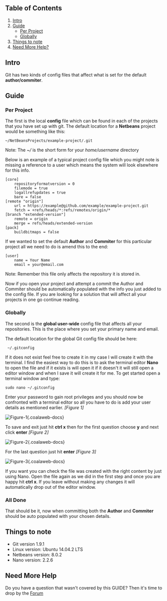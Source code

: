 ## Table of Contents

1.  [Intro](#intro)
2.  [Guide](#guide)
    -   [Per Project](#project)
    -   [Globally](#global)
5.  [Things to note](#notes)
6.  [Need More Help?](#more-help)

## <a name="intro"></a>Intro

Git has two kinds of config files that affect what is set for the default **author/commiter**.

## <a name="guide"></a>Guide

### <a name="project"></a>Per Project

The first is the local **config** file which can be found in each of the projects that you have set up with git. The default location for a **Netbeans** project would be something like this:

    ~/NetBeansProjects/example-project/.git

<div class="uk-alert">Note: The <em>~/</em> is the short form for your <em>home/username</em> directory</div>

Below is an example of a  typical project config file which you might note is missing a reference to a user which means the system will look elsewhere for this info.

    [core]
        repositoryformatversion = 0
        filemode = true
        logallrefupdates = true
        bare = false
    [remote "origin"]
        url = https://example@github.com/example/example-project.git
        fetch = +refs/heads/*:refs/remotes/origin/*
    [branch "extended-version"]
        remote = origin
        merge = refs/heads/extended-version
    [pack]
        buildbitmaps = false

If we wanted to set the default **Author** and **Commiter** for this particular project all we need to do is amend this to the end:

    [user]
        name = Your Name
        email = your@email.com

<div class="uk-alert">Note: Remember this file only affects the repository it is stored in.</div>

Now if you open your project and attempt a commit the Author and Commiter should be automatically populated with the info you just added to the config file. If you are looking for a solution that will affect all your projects in one go continue reading.

### <a name="global"></a>Globally

The second is the **global user-wide** config file that affects all your repositories. This is the place where you set your primary name and email. 

The default location for the global Git config file should be here:

     ~/.gitconfig

If it does not exist feel free to create it in my case I will create it with the terminal. I find the easiest way to do this is to ask the terminal editor **Nano** to open the file and if it exists is will open it if it doesn't it will still open a editor window and when I save it will create it for me. To get started open a terminal window and type:

    sudo nano ~/.gitconfig


Enter your password to gain root privileges and you should now be confronted with a terminal editor so all you have to do is add your user details as mentioned earlier. *\[Figure 1\]*

![Figure-1](http://cdn.coalaweb.com/images/docs/git/default-git-user/default-git-user-2.png "Figure-1"){.coalaweb-docs}

To save and exit just hit **ctrl x** then for the first question choose **y** and next click **enter** *\[Figure 2\]*

![Figure-2](http://cdn.coalaweb.com/images/docs/git/default-git-user/default-git-user-3.png "Figure-2"){.coalaweb-docs}

For the last question just hit **enter** *\[Figure 3\]*

![Figure-3](http://cdn.coalaweb.com/images/docs/git/default-git-user/default-git-user-4.png "Figure-3"){.coalaweb-docs}

If you want you can check the file was created with the right content by just using Nano. Open the file again as we did in the first step and once you are happy hit **ctrl x**. If you leave without making any changes it will automatically drop out of the editor window.

### All Done

That should be it, now when committing both the **Author** and **Commiter** should be auto populated with your chosen details.

## <a name="notes"></a>Things to note

-   Git version 1.9.1
-   Linux version: Ubuntu 14.04.2 LTS
-   Netbeans version: 8.0.2
-   Nano version: 2.2.6

## <a name="more-help"></a>Need More Help

<div class="uk-alert">Do you have a question that wasn't covered by this GUIDE? Then it's time to drop by the <a href="http://coalaweb.com/forum/index" target="_self">Forum</a></div>